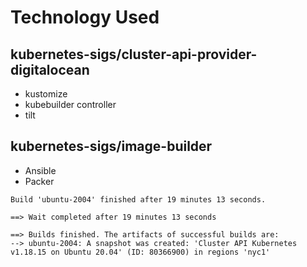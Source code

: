 # Technology Used

## kubernetes-sigs/cluster-api-provider-digitalocean

- kustomize
- kubebuilder controller
- tilt

## kubernetes-sigs/image-builder

- Ansible
- Packer

```
Build 'ubuntu-2004' finished after 19 minutes 13 seconds.

==> Wait completed after 19 minutes 13 seconds

==> Builds finished. The artifacts of successful builds are:
--> ubuntu-2004: A snapshot was created: 'Cluster API Kubernetes v1.18.15 on Ubuntu 20.04' (ID: 80366900) in regions 'nyc1'
```
